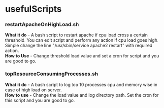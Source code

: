 # usefulScripts

### restartApacheOnHighLoad.sh

**What it do** - A bash script to restart apache if cpu load cross a certain threshold. You can edit script and perform any action if cpu load goes high. Simple change the line "/usr/sbin/service apache2 restart" with required action.   
**How to Use** - Change threshold load value and set a cron for script and you are good to go.   

### topResourceConsumingProcesses.sh

**What it do** - A bash script to log top 10 processes cpu and memory wise in case of high load on server.   
**How to use** - Change the load value and log directory path. Set the cron for this script and you are good to go.   

